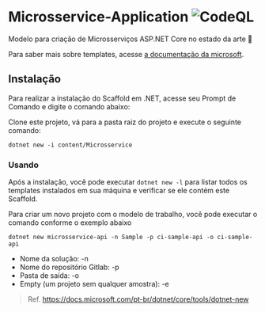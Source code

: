 # Microsservice-Application ![CodeQL](https://github.com/RDPodcasting/Microsservice-Application/workflows/CodeQL/badge.svg)

Modelo para criação de Microsserviços ASP.NET Core no estado da arte 🚀

Para saber mais sobre templates, acesse [a documentação da microsoft](https://docs.microsoft.com/en-us/dotnet/core/tools/custom-templates).

## Instalação
Para realizar a instalação do Scaffold em .NET, acesse seu Prompt de Comando e digite o comando abaixo:

Clone este projeto, vá para a pasta raiz do projeto e execute o seguinte comando:
```
dotnet new -i content/Microsservice
```
### Usando
Após a instalação, você pode executar `dotnet new -l` para listar todos os templates instalados em sua máquina e verificar se ele contém este Scaffold.

Para criar um novo projeto com o modelo de trabalho, você pode executar o comando conforme o exemplo abaixo
```
dotnet new microsservice-api -n Sample -p ci-sample-api -o ci-sample-api
```
* Nome da solução: -n
* Nome do repositório Gitlab: -p
* Pasta de saída: -o
* Empty (um projeto sem qualquer amostra): -e

> Ref. https://docs.microsoft.com/pt-br/dotnet/core/tools/dotnet-new
